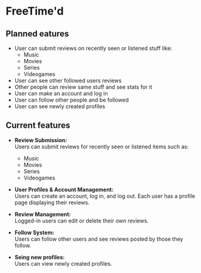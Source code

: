 # FreeTime'd

## Planned eatures ##
* User can submit reviews on recently seen or listened stuff like:
  * Music
  * Movies
  * Series
  * Videogames
* User can see other followed users reviews
* Other people can review same stuff and see stats for it
* User can make an account and log in
* User can follow other people and be followed
* User can see newly created profiles
  
## Current features
- **Review Submission:**  
  Users can submit reviews for recently seen or listened items such as:
  - Music
  - Movies
  - Series
  - Videogames

- **User Profiles & Account Management:**  
  Users can create an account, log in, and log out. Each user has a profile page displaying their reviews.

- **Review Management:**  
  Logged-in users can edit or delete their own reviews.

- **Follow System:**  
  Users can follow other users and see reviews posted by those they follow.

- **Seing new profiles:**  
  Users can view newly created profiles.